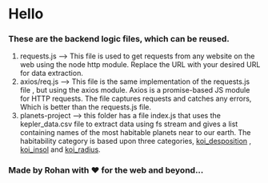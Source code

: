 # Hello
### These are the backend logic files, which can be reused.
1. requests.js --> This file is used to get requests from any website on the web using the node http module. Replace the URL with your desired URL for data extraction.
2. axios/req.js --> This file is the same implementation of the requests.js file , but using the axios module. Axios is a promise-based JS module for HTTP requests. The file captures requests and catches any errors, Which is better than the requests.js file.
3. planets-project --> this folder has a file index.js that uses the kepler_data.csv file to extract data using fs stream and gives a list containing names of the most habitable planets near to our earth. The habitability category is based upon three categories, <a href = "https://en.wikipedia.org/wiki/Kepler_object_of_interest">koi_desposition</a> , <a href = "https://en.wikipedia.org/wiki/Kepler_object_of_interest">koi_insol</a> and <a href = "https://en.wikipedia.org/wiki/Kepler_object_of_interest">koi_radius</a>.

### Made by Rohan with ❤️ for the web and beyond...

